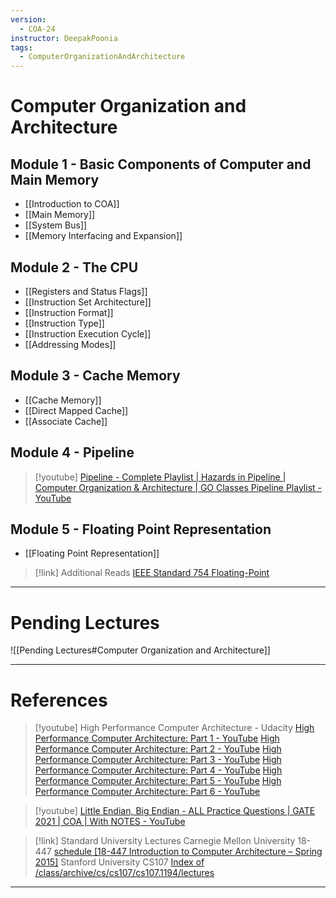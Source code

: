 ```yaml
---
version:
  - COA-24
instructor: DeepakPoonia
tags:
  - ComputerOrganizationAndArchitecture
---
```

# Computer Organization and Architecture

## Module 1 - Basic Components of Computer and Main Memory

- [[Introduction to COA]]
- [[Main Memory]]
- [[System Bus]]
- [[Memory Interfacing and Expansion]]

## Module 2 - The CPU

- [[Registers and Status Flags]]
- [[Instruction Set Architecture]]
- [[Instruction Format]]
- [[Instruction Type]]
- [[Instruction Execution Cycle]]
- [[Addressing Modes]]

## Module 3 - Cache Memory

- [[Cache Memory]]
- [[Direct Mapped Cache]]
- [[Associate Cache]]

## Module 4 - Pipeline

> [!youtube] 
> [Pipeline - Complete Playlist | Hazards in Pipeline | Computer Organization & Architecture | GO Classes Pipeline Playlist - YouTube](https://www.youtube.com/playlist?list=PLIPZ2_p3RNHhs9DfAY9ry6XbjGn7ZumZ8)

## Module 5 - Floating Point Representation

- [[Floating Point Representation]]

> [!link] Additional Reads
> [IEEE Standard 754 Floating-Point](https://steve.hollasch.net/cgindex/coding/ieeefloat.html)

---
# Pending Lectures
![[Pending Lectures#Computer Organization and Architecture]]

---

# References


> [!youtube] High Performance Computer Architecture - Udacity
> [High Performance Computer Architecture: Part 1 - YouTube](https://www.youtube.com/playlist?list=PLAwxTw4SYaPmqpjgrmf4-DGlaeV0om4iP)
> [High Performance Computer Architecture: Part 2 - YouTube](https://www.youtube.com/playlist?list=PLAwxTw4SYaPkNw98-MFodLzKgi6bYGjZs)
> [High Performance Computer Architecture: Part 3 - YouTube](https://www.youtube.com/playlist?list=PLAwxTw4SYaPnhRXZ6wuHnnclMLfg_yjHs)
> [High Performance Computer Architecture: Part 4 - YouTube](https://www.youtube.com/playlist?list=PLAwxTw4SYaPn79fsplIuZG34KwbkYSedj)
> [High Performance Computer Architecture: Part 5 - YouTube](https://www.youtube.com/playlist?list=PLAwxTw4SYaPkr-vo9gKBTid_BWpWEfuXe)
> [High Performance Computer Architecture: Part 6 - YouTube](https://www.youtube.com/playlist?list=PLAwxTw4SYaPndXEsI4kAa6BDSTRbkCKJN)


> [!youtube] 
> [Little Endian, Big Endian - ALL Practice Questions | GATE 2021 | COA | With NOTES - YouTube](https://www.youtube.com/watch?v=9RBQS5lAg00&list=PLIPZ2_p3RNHjMdZR3GYQ2KZio0NKczrik)


> [!link] Standard University Lectures
> Carnegie Mellon University 18-447
> [schedule \[18-447 Introduction to Computer Architecture – Spring 2015\]](https://course.ece.cmu.edu/~ece447/s15/doku.php?id=schedule) 
> Stanford University CS107
> [Index of /class/archive/cs/cs107/cs107.1194/lectures](https://web.stanford.edu/class/archive/cs/cs107/cs107.1194/lectures/)


---
